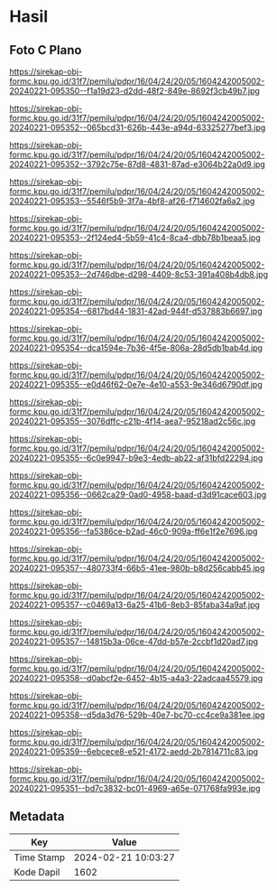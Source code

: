 # Hasil

## Foto C Plano

https://sirekap-obj-formc.kpu.go.id/31f7/pemilu/pdpr/16/04/24/20/05/1604242005002-20240221-095350--f1a19d23-d2dd-48f2-849e-8692f3cb49b7.jpg

https://sirekap-obj-formc.kpu.go.id/31f7/pemilu/pdpr/16/04/24/20/05/1604242005002-20240221-095352--065bcd31-626b-443e-a94d-63325277bef3.jpg

https://sirekap-obj-formc.kpu.go.id/31f7/pemilu/pdpr/16/04/24/20/05/1604242005002-20240221-095352--3792c75e-87d8-4831-87ad-e3064b22a0d9.jpg

https://sirekap-obj-formc.kpu.go.id/31f7/pemilu/pdpr/16/04/24/20/05/1604242005002-20240221-095353--5546f5b9-3f7a-4bf8-af26-f714602fa6a2.jpg

https://sirekap-obj-formc.kpu.go.id/31f7/pemilu/pdpr/16/04/24/20/05/1604242005002-20240221-095353--2f124ed4-5b59-41c4-8ca4-dbb78b1beaa5.jpg

https://sirekap-obj-formc.kpu.go.id/31f7/pemilu/pdpr/16/04/24/20/05/1604242005002-20240221-095353--2d746dbe-d298-4409-8c53-391a408b4db8.jpg

https://sirekap-obj-formc.kpu.go.id/31f7/pemilu/pdpr/16/04/24/20/05/1604242005002-20240221-095354--6817bd44-1831-42ad-944f-d537883b6697.jpg

https://sirekap-obj-formc.kpu.go.id/31f7/pemilu/pdpr/16/04/24/20/05/1604242005002-20240221-095354--dca1594e-7b36-4f5e-806a-28d5db1bab4d.jpg

https://sirekap-obj-formc.kpu.go.id/31f7/pemilu/pdpr/16/04/24/20/05/1604242005002-20240221-095355--e0d46f62-0e7e-4e10-a553-9e346d6790df.jpg

https://sirekap-obj-formc.kpu.go.id/31f7/pemilu/pdpr/16/04/24/20/05/1604242005002-20240221-095355--3076dffc-c21b-4f14-aea7-95218ad2c56c.jpg

https://sirekap-obj-formc.kpu.go.id/31f7/pemilu/pdpr/16/04/24/20/05/1604242005002-20240221-095355--6c0e9947-b9e3-4edb-ab22-af31bfd22294.jpg

https://sirekap-obj-formc.kpu.go.id/31f7/pemilu/pdpr/16/04/24/20/05/1604242005002-20240221-095356--0662ca29-0ad0-4958-baad-d3d91cace603.jpg

https://sirekap-obj-formc.kpu.go.id/31f7/pemilu/pdpr/16/04/24/20/05/1604242005002-20240221-095356--fa5386ce-b2ad-46c0-909a-ff6e1f2e7696.jpg

https://sirekap-obj-formc.kpu.go.id/31f7/pemilu/pdpr/16/04/24/20/05/1604242005002-20240221-095357--480733f4-66b5-41ee-980b-b8d256cabb45.jpg

https://sirekap-obj-formc.kpu.go.id/31f7/pemilu/pdpr/16/04/24/20/05/1604242005002-20240221-095357--c0469a13-6a25-41b6-8eb3-85faba34a9af.jpg

https://sirekap-obj-formc.kpu.go.id/31f7/pemilu/pdpr/16/04/24/20/05/1604242005002-20240221-095357--14815b3a-06ce-47dd-b57e-2ccbf1d20ad7.jpg

https://sirekap-obj-formc.kpu.go.id/31f7/pemilu/pdpr/16/04/24/20/05/1604242005002-20240221-095358--d0abcf2e-6452-4b15-a4a3-22adcaa45579.jpg

https://sirekap-obj-formc.kpu.go.id/31f7/pemilu/pdpr/16/04/24/20/05/1604242005002-20240221-095358--d5da3d76-529b-40e7-bc70-cc4ce9a381ee.jpg

https://sirekap-obj-formc.kpu.go.id/31f7/pemilu/pdpr/16/04/24/20/05/1604242005002-20240221-095359--6ebcece8-e521-4172-aedd-2b7814711c83.jpg

https://sirekap-obj-formc.kpu.go.id/31f7/pemilu/pdpr/16/04/24/20/05/1604242005002-20240221-095351--bd7c3832-bc01-4969-a65e-071768fa993e.jpg


## Metadata

| Key        | Value               |
| ---------- | ------------------- |
| Time Stamp | 2024-02-21 10:03:27 |
| Kode Dapil | 1602                |



